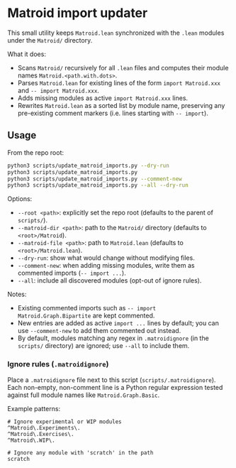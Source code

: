 # Matroid import updater

This small utility keeps `Matroid.lean` synchronized with the `.lean` modules under the `Matroid/` directory.

What it does:
- Scans `Matroid/` recursively for all `.lean` files and computes their module names `Matroid.<path.with.dots>`.
- Parses `Matroid.lean` for existing lines of the form `import Matroid.xxx` and `-- import Matroid.xxx`.
- Adds missing modules as active `import Matroid.xxx` lines.
- Rewrites `Matroid.lean` as a sorted list by module name, preserving any pre-existing comment markers (i.e. lines starting with `-- import`).

## Usage

From the repo root:

```bash
python3 scripts/update_matroid_imports.py --dry-run
python3 scripts/update_matroid_imports.py
python3 scripts/update_matroid_imports.py --comment-new
python3 scripts/update_matroid_imports.py --all --dry-run
```

Options:
- `--root <path>`: explicitly set the repo root (defaults to the parent of `scripts/`).
- `--matroid-dir <path>`: path to the `Matroid/` directory (defaults to `<root>/Matroid`).
- `--matroid-file <path>`: path to `Matroid.lean` (defaults to `<root>/Matroid.lean`).
- `--dry-run`: show what would change without modifying files.
- `--comment-new`: when adding missing modules, write them as commented imports (`-- import ...`).
- `--all`: include all discovered modules (opt-out of ignore rules).

Notes:
- Existing commented imports such as `-- import Matroid.Graph.Bipartite` are kept commented.
- New entries are added as active `import ...` lines by default; you can use `--comment-new` to add them commented out instead.
- By default, modules matching any regex in `.matroidignore` (in the `scripts/` directory) are ignored; use `--all` to include them.

### Ignore rules (`.matroidignore`)

Place a `.matroidignore` file next to this script (`scripts/.matroidignore`). Each non-empty, non-comment line is a Python regular expression tested against full module names like `Matroid.Graph.Basic`.

Example patterns:

```
# Ignore experimental or WIP modules
^Matroid\.Experiments\.
^Matroid\.Exercises\.
^Matroid\.WIP\.

# Ignore any module with 'scratch' in the path
scratch
```
